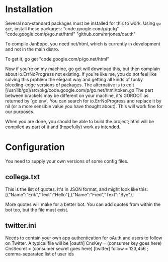 Installation
============

Several non-standard packages must be installed for this to work. Using `go get`, install these packages:
	"code.google.com/p/gcfg"
	"code.google.com/p/go.net/html"
	"github.com/mrjones/oauth"

To compile JanEppo, you need net/html, which is currently in development and not
in the main distro.

To get it, 
	go get "code.google.com/p/go.net/html"

Now if you're on my machine, go get will download this, but then complain about
io.ErrNoProgress not existing. If you're like me, you do not feel like solving
this problem the elegant way and getting all kinds of funky bleeding-edge
versions of packages. The alternative is to edit
	[/usr/lib/go]/src/pkg/code.google.com/p/go.net/html/token.go
The part between brackets may be different on your machine, it's GOROOT as
returned by `go env'.  You can search for io.ErrNoProgress and replace it by nil
(or a more sensible value you have thought about). This will work fine for our
purposes.

When you are done, you should be able to build the project; html will be
compiled as part of it and (hopefully) work as intended.

Configuration
=============

You need to supply your own versions of some config files.

collega.txt
-----------

This is the list of quotes. It's in JSON format, and might look like this:
	[{"Name":"Erik","Text":"Hello"},{"Name":"Fred","Text":"Bye"}]

More quotes will make for a better bot. You can add quotes from within the bot too, but the file must exist.

twitter.ini
-----------
Needs to contain your own app authentication for oAuth and users to follow on Twitter. A typical file will be
	[oauth]
	CnsKey = (consumer key goes here)
	CnsSecret = (consumer secret goes here)
	[twitter]
	follow = 123,456 ; comma-separated list of user ids
